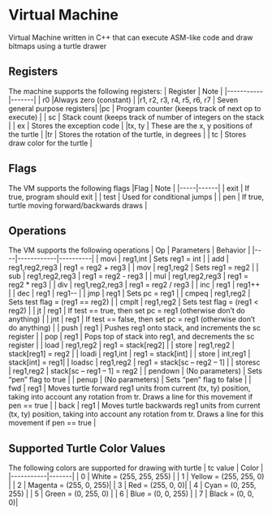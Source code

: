 # Virtual Machine
Virtual Machine written in C++ that can execute ASM-like code and draw bitmaps using a turtle drawer

## Registers

The machine supports the following registers:
| Register	| Note |
|-----------|-------|
| r0 |Always zero (constant) |
|r1, r2, r3, r4, r5, r6, r7	| Seven general purpose registers|
|pc |	Program counter (keeps track of next op to execute) |
| sc | Stack count (keeps track of number of integers on the stack |
| ex | Stores the exception code |
|tx, ty |	These are the x, y positions of the turtle |
|tr |	Stores the rotation of the turtle, in degrees |
| tc |	Stores draw color for the turtle |

## Flags

The VM supports the following flags
|Flag |	Note |
|-----|------|
| exit | If true, program should exit |
| test | Used for conditional jumps |
| pen | If true, turtle moving forward/backwards draws |

## Operations

The VM supports the following operations
| Op | Parameters | Behavior |
|----|------------|----------|
| movi |	reg1,int |	Sets reg1 = int |
| add |	reg1,reg2,reg3 |	reg1 = reg2 + reg3 |
| mov |	reg1,reg2 |	Sets reg1 = reg2 |
| sub |	reg1,reg2,reg3 |	reg1 = reg2 - reg3 |
| mul |	reg1,reg2,reg3 |	reg1 = reg2 * reg3 |
| div |	reg1,reg2,reg3 |	reg1 = reg2 / reg3 |
| inc |	reg1 |	reg1++ |
| dec |	reg1 |	reg1-- |
| jmp |	reg1 |	Sets pc = reg1 |
| cmpeq |	reg1,reg2 |	Sets test flag = (reg1 == reg2) |
| cmplt	| reg1,reg2 |	Sets test flag = (reg1 < reg2) |
| jt | reg1 |	If test == true, then set pc = reg1 (otherwise don’t do anything) |
| jnt |	reg1 |	If test == false, then set pc = reg1 (otherwise don’t do anything) |
| push |	reg1 |	Pushes reg1 onto stack, and increments the sc register |
| pop |	reg1 |	Pops top of stack into reg1, and decrements the sc register |
| load |	reg1,reg2 |	reg1 = stack[reg2] |
| store |	reg1,reg2 |	stack[reg1] = reg2 |
| loadi |	reg1,int |	reg1 = stack[int] |
| store |	int,reg1 |	stack[int] = reg1|
| loadsc |	reg1,reg2 |	reg1 = stack[sc – reg2 – 1] |
| storesc |	reg1,reg2 |	stack[sc – reg1 – 1] = reg2 |
| pendown |	(No parameters) |	Sets “pen” flag to true |
| penup |	(No parameters) |	Sets “pen” flag to false |
| fwd |	reg1 | Moves turtle forward reg1 units from current (tx, ty) position, taking into account any rotation from tr. Draws a line for this movement if pen == true |
| back | reg1 |	Moves turtle backwards reg1 units from current (tx, ty) position, taking into account any rotation from tr. Draws a line for this movement if pen == true |

## Supported Turtle Color Values
The following colors are supported for drawing with turtle
| tc value | Color |
|-----------|-------|
| 0 |	White = (255, 255, 255) |
| 1 |	Yellow = (255, 255, 0) |
| 2 |	Magenta = (255, 0, 255)|
| 3 |	Red = (255, 0, 0)|
| 4	| Cyan = (0, 255, 255) |
| 5 |	Green = (0, 255, 0) |
| 6 |	Blue = (0, 0, 255) |
| 7 |	Black = (0, 0, 0)|
